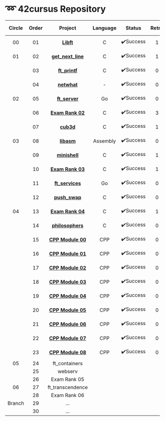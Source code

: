 # **➿ 42cursus Repository**

| Circle | Order |                         Project                          | Language |  Status  | Retry |    score    | Passed Date  |
| :----: | :---: | :------------------------------------------------------: | :------: | :------: | :---: | :---------: | :----------- |
|   00   |  01   |              **[Libft](./Circle00/Libft)**               |    C     | ✔️Success |   1   | **115**/100 | 2020. 04. 18 |
|   01   |  02   |      **[get_next_line](./Circle01/get_next_line)**       |    C     | ✔️Success |   1   | **115**/100 | 2020. 06. 20 |
|        |  03   |          **[ft_printf](./Circle01/ft_printf)**           |    C     | ✔️Success |   0   | **108**/100 | 2020. 09. 13 |
|        |  04   |            **[netwhat](./Circle01/netwhat)**             |    -     | ✔️Success |   0   | **100**/100 | 2020. 09. 13 |
|   02   |  05   |          **[ft_server](./Circle02/ft_server/)**          |    Go    | ✔️Success |   0   | **100**/100 | 2020. 10. 17 |
|        |  06   |     **[Exam Rank 02](./Circle02/Exam%20Rank%2002)**      |    C     | ✔️Success |   3   | **100**/100 | 2020. 10. 30 |
|        |  07   |              **[cub3d](./Circle02/cub3d)**               |    C     | ✔️Success |   1   | **100**/115 | 2020. 11. 22 |
|   03   |  08   |             **[libasm](./Circle03/libasm)**              | Assembly | ✔️Success |   0   | **100**/125 | 2021. 01. 22 |
|        |  09   |          [**minishell**](./Circle03/minishell)           |    C     | ✔️Success |   1   | **100**/115 | 2021. 02. 13 |
|        |  10   |     **[Exam Rank 03](./Circle03/Exam%20Rank%2003)**      |    C     | ✔️Success |   1   | **100**/100 | 2021. 03. 23 |
|        |  11   |        **[ft_services](./Circle03/ft_services)**         |    Go    | ✔️Success |   0   | **100**/100 | 2021. 03. 29 |
|        |  12   |          **[push_swap](./Circle03/push_swap)**           |    C     | ✔️Success |   0   | **100**/125 | 2021. 04. 14 |
|   04   |  13   |     **[Exam Rank 04](./Circle04/Exam%20Rank%2004)**      |    C     | ✔️Success |   1   | **100**/100 | 2021. 04. 06 |
|        |  14   |       **[philosophers](./Circle04/philosophers)**        |    C     | ✔️Success |   0   | **100**/100 | 2021. 04. 23 |
|        |  15   | **[CPP Module 00](./Circle04/CPP_Module/cpp_module_00)** |   CPP    | ✔️Success |   0   | **100**/100 | 2021. 05. 18 |
|        |  16   | **[CPP Module 01](./Circle04/CPP_Module/cpp_module_01)** |   CPP    | ✔️Success |   0   | **100**/100 | 2021. 05. 18 |
|        |  17   | **[CPP Module 02](./Circle04/CPP_Module/cpp_module_02)** |   CPP    | ✔️Success |   0   | **100**/100 | 2021. 05. 18 |
|        |  18   | **[CPP Module 03](./Circle04/CPP_Module/cpp_module_03)** |   CPP    | ✔️Success |   0   | **100**/100 | 2021. 05. 18 |
|        |  19   | **[CPP Module 04](./Circle04/CPP_Module/cpp_module_04)** |   CPP    | ✔️Success |   0   | **100**/100 | 2021. 05. 18 |
|        |  20   | **[CPP Module 05](./Circle04/CPP_Module/cpp_module_05)** |   CPP    | ✔️Success |   0   | **100**/100 | 2021. 05. 18 |
|        |  21   | **[CPP Module 06](./Circle04/CPP_Module/cpp_module_06)** |   CPP    | ✔️Success |   0   | **100**/100 | 2021. 05. 19 |
|        |  22   | **[CPP Module 07](./Circle04/CPP_Module/cpp_module_07)** |   CPP    | ✔️Success |   0   | **100**/100 | 2021. 05. 20 |
|        |  23   | **[CPP Module 08](./Circle04/CPP_Module/cpp_module_08)** |   CPP    | ✔️Success |   0   | **100**/100 | 2021. 05. 20 |
|   05   |  24   |                      ft_containers                       |          |          |       |             |              |
|        |  25   |                         webserv                          |          |          |       |             |              |
|        |  26   |                       Exam Rank 05                       |          |          |       |             |              |
|   06   |  27   |                     ft_transcendence                     |          |          |       |             |              |
|        |  28   |                       Exam Rank 06                       |          |          |       |             |              |
| Branch |  29   |                           ...                            |          |          |       |             |              |
|        |  30   |                           ...                            |          |          |       |             |              |